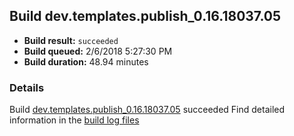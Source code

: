 ## Build dev.templates.publish_0.16.18037.05
- **Build result:** `succeeded`
- **Build queued:** 2/6/2018 5:27:30 PM
- **Build duration:** 48.94 minutes
### Details
Build [dev.templates.publish_0.16.18037.05](https://winappstudio.visualstudio.com/web/build.aspx?pcguid=a4ef43be-68ce-4195-a619-079b4d9834c2&builduri=vstfs%3a%2f%2f%2fBuild%2fBuild%2f24895) succeeded
Find detailed information in the [build log files](https://uwpctdiags.blob.core.windows.net/buildlogs/dev.templates.publish_0.16.18037.05_logs.zip)
